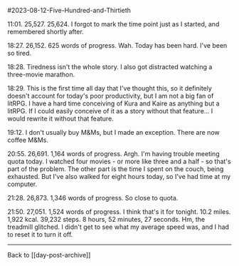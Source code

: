 #2023-08-12-Five-Hundred-and-Thirtieth

11:01.  25,527.  25,624.  I forgot to mark the time point just as I started, and remembered shortly after.

18:27.  26,152.  625 words of progress.  Wah.  Today has been hard.  I've been so tired.

18:28.  Tiredness isn't the whole story.  I also got distracted watching a three-movie marathon.

18:29.  This is the first time all day that I've thought this, so it definitely doesn't account for today's poor productivity, but I am not a big fan of litRPG.  I have a hard time conceiving of Kura and Kaire as anything but a litRPG.  If I could easily conceive of it as a story without that feature...  I would rewrite it without that feature.

19:12.  I don't usually buy M&Ms, but I made an exception.  There are now coffee M&Ms.

20:55.  26,691.  1,164 words of progress.  Argh.  I'm having trouble meeting quota today.  I watched four movies - or more like three and a half - so that's part of the problem.  The other part is the time I spent on the couch, being exhausted.  But I've also walked for eight hours today, so I've had time at my computer.

21:28.  26,873.  1,346 words of progress.  So close to quota.

21:50.  27,051.  1,524 words of progress.  I think that's it for tonight.  10.2 miles.  1,922 kcal.  39,232 steps.  8 hours, 52 minutes, 27 seconds.  Hm, the treadmill glitched.  I didn't get to see what my average speed was, and I had to reset it to turn it off.

---
Back to [[day-post-archive]]